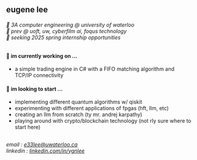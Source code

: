 ## eugene lee
###### 🪿 3A computer engineering @ university of waterloo <br> 💼 prev @ uoft, uw, cyberfilm ai, foqus technology <br> 🌱 seeking 2025 spring internship opportunities

#### 🔭 im currently working on ...
- a simple trading engine in C# with a FIFO matching algorithm and TCP/IP connectivity

#### 🤔 im looking to start ...
- implementing different quantum algorithms w/ qiskit
- experimenting with different applications of fpgas (hft, llm, etc)
- creating an llm from scratch (ty mr. andrej karpathy)
- playing around with crypto/blockchain technology (not rly sure where to start here)

## 
###### email : [e33lee@uwaterloo.ca](mailto:e33lee@uwaterloo.ca) <br> linkedin : [linkedin.com/in/ygnlee](https://www.linkedin.com/in/ygnlee/)
